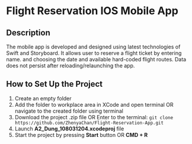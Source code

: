# Flight Reservation IOS Mobile App

## Description

The mobile app is developed and designed using latest technologies of Swift and Storyboard. It allows user to reserve a flight ticket by entering name. and choosing the date and available hard-coded flight routes. Data does not persist after reloading/relaunching the app.

## How to Set Up the Project

1. Create an empty folder
2. Add the folder to workplace area in XCode and open terminal OR navigate to the created folder using terminal
3. Download the project .zip file OR Enter to the terminal:
   `git clone https://github.com/ZhenyaChan/Flight-Reservation-App.git`
4. Launch **A2_Dung_108031204.xcodeproj** file
5. Start the project by pressing **Start** button OR **CMD + R**
